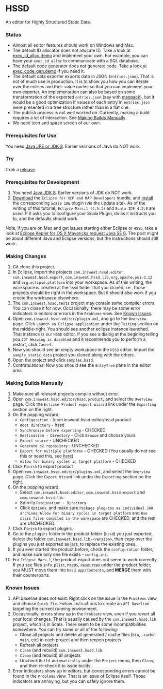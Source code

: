 # HSSD
An editor for Highly Structured Static Data.

### Status

 * Almost all editor features should work on Windows and Mac.
 * The default ID allocator does not allocate ID. Take a look at [exec_id_alloc.demo](https://github.com/insweat/hssd/blob/master/sample_static_data/exec_id_alloc.demo) and implement your own. For example, you can have your `exec_id_alloc` to communicate with a SQL database.
 * The default code generator does not generate code. Take a look at [exec_code_gen.demo](https://github.com/insweat/hssd/blob/master/sample_static_data/exec_code_gen.demo) if you need it.
 * The default data exporter exports data in JSON (`entries.json`). That is not of much use in production. It is to show you how you can iterate over the entries and their value nodes so that you can implement your own exporter. An implementation can also be based on some transformation of the exported `entries.json` (say with [msgpack](http://msgpack.org)), but it would be a good optimization if values of each entry in `entries.json` were presented in a tree structure rather than in a flat one.
 * The publish process is not well worked on. Currently, making a build requires a lot of interaction. See [Making Builds Manually](#MakingBuildsManually)
 * We need icon and spash screen of our own.

### Prerequisites for Use

You need [Java JRE or JDK 8](http://www.oracle.com/technetwork/cn/java/javase/downloads/index.html). Earlier versions of Java do NOT work.

### Try

Grab a [release](https://github.com/insweat/hssd/releases).

### Prerequisites for Development

 1. You need [Java JDK 8](http://www.oracle.com/technetwork/cn/java/javase/downloads/index.html). Earlier versions of JDK do NOT work.
 2. [Download](www.eclipse.org/downloads) the `Eclipse for RCP and RAP Developers` bundle, and [install](http://scala-ide.org/download/current.html) the corresponding `Scala IDE` plugin (via the update site). As of the writing of this tutorial, `Eclipse Mars.1 (4.5.1)` and `Scala IDE 4.2.0` are used. If it asks you to configure your Scala Plugin, do as it instructs you to, and the defaults should work.
 
Note, if you are on Mac and get issues starting either Eclipse or `HSSD`, take a look at [Eclipse Kepler for OS X Mavericks request Java SE 6](http://stackoverflow.com/questions/19563766/eclipse-kepler-for-os-x-mavericks-request-java-se-6). The post might be about different Java and Eclipse versions, but the instructions should still work.

### Making Changes<a name="MakingChanges"></a>
 
 1. Git clone this project.
 2. In Eclipse, import the projects `com.insweat.hssd.editor`, `com.insweat.hssd.export`, `com.insweat.hssd.lib`, `org.apache.poi-3.12` and `org.eclipse.platform` into your workspace. As of this writing, the workspace is created at the `hssd` folder that you cloned, i.e., those projects should be right in the workspace. But it should also work if you create the workspace elsewhere.
 3. The `com.insweat.hssd.tests` project may contain some compiler errors. You can close it for now. Occasionally, there may be some error indicators in editors or errors in the `Problems` view. See [Known Issues](#KnownIssues).
 4. Open `com.insweat.hssd.editor/plugin.xml`, and go to the `Overview` page. Click `Launch an Eclipse application` under the `Testing` section on the middle-right. You should see another eclipse instance launched. That instance is our `HSSD` editor. If you see a dialog at the begining telling you `JDT Weaving is disabled` and it recommends you to perform a restart, click `Cancel`.
 5. Now you should see an empty workspace in the `HSSD` editor. Import the `sample_static_data` project you cloned along with the others.
 6. Open the project and click `samples.hssd`.
 7. Contratulations! Now you should see the `EntryTree` pane in the editor area.

### Making Builds Manually<a name="MakingBuildsManually"></a>

 1. Make sure all relevant projects compile without error.
 2. Open `com.insweat.hssd.editor/hssd.product`, and select the `Overview` page. Click the `Eclipse Product export wizard` link under the `Exporting` section on the right.
 3. On the popping wizard,
    * `Configuration` - /com.insweat.hssd.editor/hssd.product
    * `Root directory` - hssd
    * `Synchronize before exporting` - CHECKED
    * `Destination - Directory` - Click `Browse` and choose yours
    * `Export source` - UNCHECKED
    * `Generate p2 repository` - UNCHECKED
    * `Export for multiple platforms` - CHECKED (You usually do not see this or need this, see [here](http://wiki.eclipse.org/Building#Preferred_way_of_doing_multi-platform_builds))
    * `Allow for binary cycles in target platform` - CHECKED
 4. Click `Finish` to export product
 5. Open `com.insweat.hssd.editor/plugins.xml`, and select the `Overview` page. Click the `Export Wizard` link under the `Exporting` section on the right.
 6. On the popping wizard,
    * Select `com.insweat.hssd.editor`, `com.insweat.hssd.export` and `com.insweat.hssd.lib`
    * Specify `Destination - Directory`
    * Click `Options`, and make sure `Package plug-ins as individual JAR archives`, `Allow for binary cycles in target platform` and `Use class files compiled in the workspace` are CHECKED, and the rest are UNCHECKED.
 7. Click `Finish` to export plugins.
 8. Go to the `plugins` folder in the product folder (`hssd`) you just exported, delete the folder `com.insweat.hssd.lib-<version>`, then copy over the plugins you just exported as jars, to replace the existing ones.
 9. If you ever started the product before, check the `configuration` folder, and make sure only one file exists - `config.ini`.
 10. For `Eclipse Mars.1`, the product export does not seem to work correctly. If you see files `Info.plist`, `MacOS`, `Resources` under the product folder, you MUST move them into `hssd.app/Contents`, and **MERGE** them with their counterparts.
 
### Known Issues<a name="KnownIssues"></a>
 1. API baseline does not exist. Right click on the issue in the `Problems` view, and choose `Quick Fix`. Follow instructions to create an `API Baseline` targeting the current running environment.
 2. Occasionally, errors show up in the `Problems` view, even if you revert all your local changes. That is usually caused by the `com.insweat.hssd.lib` project, which is in Scala. There seem to be some incompatibilities somewhere. You can try some or all of the following:
    * Close all projects and delete all generated / cache files (`bin`, `.cache-main`, etc) in each project and then reopen projects
    * Refresh all projects
    * `Clean` (and rebuild) `com.insweat.hssd.lib`
    * `Clean` (and rebuild) all projects
    * Uncheck `Build Automatically` under the `Project` menu, then `Clean`, and then re-check it to issue builds.
 3. Error indicators show up in editors, but corresponding errors cannot be found in the `Problems` view. That is an issue of Eclipse itself. Those indicators are annoying, but you can safely ignore them.
